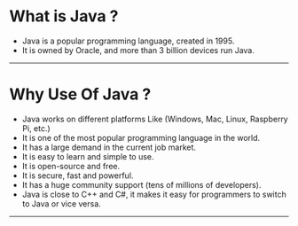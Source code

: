 # What is Java ?

- Java is a popular programming language, created in 1995.
- It is owned by Oracle, and more than 3 billion devices run Java.
---
# Why Use Of Java ?

- Java works on different platforms Like (Windows, Mac, Linux, Raspberry Pi, etc.)
- It is one of the most popular programming language in the world.
- It has a large demand in the current job market.
- It is easy to learn and simple to use.
- It is open-source and free.
- It is secure, fast and powerful.
- It has a huge community support (tens of millions of developers).
- Java is close to C++ and C#, it makes it easy for programmers to switch to Java or vice versa.
---
